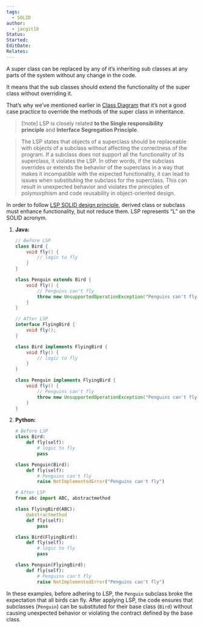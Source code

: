 ```yaml
---
tags:
  - SOLID
author:
  - jacgit18
Status: 
Started: 
EditDate: 
Relates:
---
```

A super class can be replaced by any of it’s inheriting sub classes at any parts of the system without any change in the code.

It means that the sub classes should extend the functionality of the super class without overriding it.

That’s why we’ve mentioned earlier in [Class Diagram](https://medium.com/omarelgabrys-blog/e7535090824c) that it’s not a good case practice to override the methods of the super class in inheritance.

>[!note] LSP is closely related **to the Single responsibility principle** and **Interface Segregation Principle**.

> The LSP states that objects of a superclass should be replaceable with objects of a subclass without affecting the correctness of the program.
> If a subclass does not support all the functionality of its superclass, it violates the LSP. In other words, if the subclass overrides or extends the behavior of the superclass in a way that makes it incompatible with the expected functionality, it can lead to issues when substituting the subclass for the superclass. This can result in unexpected behavior and violates the principles of polymorphism and code reusability in object-oriented design.


In order to follow [LSP SOLID design principle](https://click.linksynergy.com/deeplink?id=JVFxdTr9V80&mid=39197&murl=https%3A%2F%2Fwww.udemy.com%2Fsolid-principles-object-oriented-design-architecture%2F), derived class or subclass must enhance functionality, but not reduce them. LSP represents “L” on the SOLID acronym.



1. **Java:**
   ```java
   // Before LSP
   class Bird {
       void fly() {
           // logic to fly
       }
   }
   
   class Penguin extends Bird {
       void fly() {
           // Penguins can't fly
           throw new UnsupportedOperationException("Penguins can't fly");
       }
   }
   
   // After LSP
   interface FlyingBird {
       void fly();
   }
   
   class Bird implements FlyingBird {
       void fly() {
           // logic to fly
       }
   }
   
   class Penguin implements FlyingBird {
       void fly() {
           // Penguins can't fly
           throw new UnsupportedOperationException("Penguins can't fly");
       }
   }
   ```

2. **Python:**
   ```python
   # Before LSP
   class Bird:
       def fly(self):
           # logic to fly
           pass
   
   class Penguin(Bird):
       def fly(self):
           # Penguins can't fly
           raise NotImplementedError("Penguins can't fly")
   
   # After LSP
   from abc import ABC, abstractmethod
   
   class FlyingBird(ABC):
       @abstractmethod
       def fly(self):
           pass
   
   class Bird(FlyingBird):
       def fly(self):
           # logic to fly
           pass
   
   class Penguin(FlyingBird):
       def fly(self):
           # Penguins can't fly
           raise NotImplementedError("Penguins can't fly")
   ```

In these examples, before adhering to LSP, the `Penguin` subclass broke the expectation that all birds can fly. After applying LSP, the code ensures that subclasses (`Penguin`) can be substituted for their base class (`Bird`) without causing unexpected behavior or violating the contract defined by the base class.